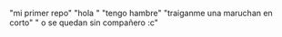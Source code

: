 "mi primer repo" 
"hola "
"tengo hambre"
"traiganme una maruchan en corto"
" o se quedan sin compañero :c"

